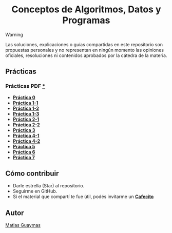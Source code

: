 <h1 align="center"> Conceptos de Algoritmos, Datos y Programas </h1>

> [!WARNING]
> Las soluciones, explicaciones o guías compartidas en este repositorio son propuestas personales y no representan en ningún momento las opiniones oficiales, resoluciones ni contenidos aprobados por la cátedra de la materia.

## Prácticas
### **Prácticas PDF** [*](https://github.com/MatiasGuaymas/CADP-Practicas/tree/main/Practicas%20PDF)

* [**Práctica 0**](https://github.com/MatiasGuaymas/CADP-Practicas/tree/main/Resoluciones/0)
* [**Práctica 1-1**](https://github.com/MatiasGuaymas/CADP-Practicas/tree/main/Resoluciones/1-1)
* [**Práctica 1-2**](https://github.com/MatiasGuaymas/CADP-Practicas/tree/main/Resoluciones/1-2)
* [**Práctica 1-3**](https://github.com/MatiasGuaymas/CADP-Practicas/tree/main/Resoluciones/1-3-Adicionales)
* [**Práctica 2-1**](https://github.com/MatiasGuaymas/CADP-Practicas/tree/main/Resoluciones/2-1)
* [**Práctica 2-2**](https://github.com/MatiasGuaymas/CADP-Practicas/tree/main/Resoluciones/2-2)
* [**Práctica 3**](https://github.com/MatiasGuaymas/CADP-Practicas/tree/main/Resoluciones/3)
* [**Práctica 4-1**](https://github.com/MatiasGuaymas/CADP-Practicas/tree/main/Resoluciones/4-1)
* [**Práctica 4-2**](https://github.com/MatiasGuaymas/CADP-Practicas/tree/main/Resoluciones/4-2)
* [**Práctica 5**](https://github.com/MatiasGuaymas/CADP-Practicas/tree/main/Resoluciones/5)
* [**Práctica 6**](https://github.com/MatiasGuaymas/CADP-Practicas/tree/main/Resoluciones/6)
* [**Práctica 7**](https://github.com/MatiasGuaymas/CADP-Practicas/tree/main/Resoluciones/7)

## Cómo contribuir
* Darle estrella (Star) al repositorio.
* Seguirme en GitHub.
* Si el material que compartí te fue útil, podés invitarme un **[Cafecito](https://cafecito.app/matiasguaymas)**
  
## Autor
[Matias Guaymas](https://www.linkedin.com/in/matiasguaymas/)
